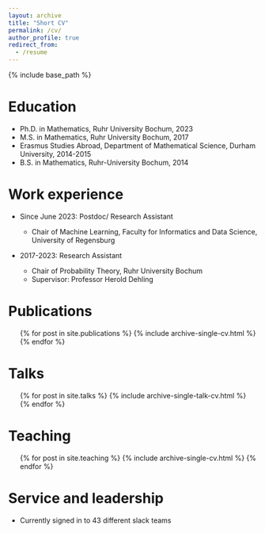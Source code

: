 ```yaml
---
layout: archive
title: "Short CV"
permalink: /cv/
author_profile: true
redirect_from:
  - /resume
---
```


{% include base_path %}

Education
======

* Ph.D. in Mathematics, Ruhr University Bochum, 2023
* M.S. in Mathematics, Ruhr University Bochum, 2017
* Erasmus Studies Abroad, Department of Mathematical Science, Durham University, 2014-2015
* B.S. in Mathematics, Ruhr-University Bochum, 2014

Work experience
======
* Since June 2023: Postdoc/ Research Assistant
  * Chair of Machine Learning, Faculty for Informatics and Data Science, University of Regensburg

* 2017-2023: Research Assistant
  * Chair of Probability Theory, Ruhr University Bochum
  * Supervisor: Professor Herold Dehling

Publications
======
  <ul>{% for post in site.publications %}
    {% include archive-single-cv.html %}
  {% endfor %}</ul>
  
Talks
======
  <ul>{% for post in site.talks %}
    {% include archive-single-talk-cv.html %}
  {% endfor %}</ul>
  
Teaching
======
  <ul>{% for post in site.teaching %}
    {% include archive-single-cv.html %}
  {% endfor %}</ul>
  
Service and leadership
======
* Currently signed in to 43 different slack teams
